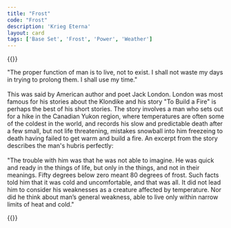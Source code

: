 ```yaml
---
title: "Frost"
code: "Frost"
description: 'Krieg Eterna'
layout: card
tags: ['Base Set', 'Frost', 'Power', 'Weather']
---
```

{{<card-detail-page title="Frost" artwork="To Build a Fire Magazine Illustration by F. E. Schoonover (1908)">}}
<p class="rule-paragraph">
"The proper function of man is to live, not to exist. I shall not waste my days in trying to prolong them. I shall use my time." 
</br>
</br>
This was said by American author and poet Jack London. London was most famous for his stories about the Klondike and his story "To Build a Fire" is perhaps the best of his short stories. The story involves a man who sets out for a hike in the Canadian Yukon region, where temperatures are often some of the coldest in the world, and records his slow and predictable death after a few small, but not life threatening, mistakes snowball into him freezeing to death having failed to get warm and build a fire. An excerpt from the story describes the man's hubris perfectly:
</br>
</br>
"The trouble with him was that he was not able to imagine. He 
was quick and ready in the things of life, but only in the things, and not 
in their meanings. Fifty degrees below zero meant 80 degrees of frost. 
Such facts told him that it was cold and uncomfortable, and that was 
all. It did not lead him to consider his weaknesses as a creature affected 
by temperature. Nor did he think about man’s general weakness, able 
to live only within narrow limits of heat and cold."
</p> 
{{</card-detail-page>}}